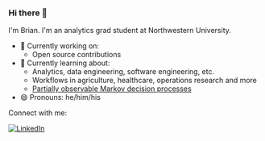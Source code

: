 ### Hi there 👋

I'm Brian. I'm an analytics grad student at Northwestern University. 

<!--
![Hiller Goodspeed artwork](https://github.com/brianrice2/brianrice2/blob/master/hehe2.gif "Hiller Goodspeed artwork")

(artwork by [Hiller Goodspeed](https://hillergoodspeed.com/), one of my favorites)
-->

- 🔭 Currently working on:
  - Open source contributions
- 🌱 Currently learning about:
  - Analytics, data engineering, software engineering, etc.
  - Workflows in agriculture, healthcare, operations research and more
  - [Partially observable Markov decision processes](https://en.wikipedia.org/wiki/Partially_observable_Markov_decision_process)
- 😄 Pronouns: he/him/his

Connect with me:

<!-- Badges courtesy of https://github.com/terrytangyuan and https://shields.io/ -->

<p align="left">
	<a href="https://www.linkedin.com/in/brianrice3"><img src="https://img.shields.io/badge/LinkedIn--_.svg?style=flat-square&logo=linkedin&color=33bfff" alt="LinkedIn"></a>
</p>
